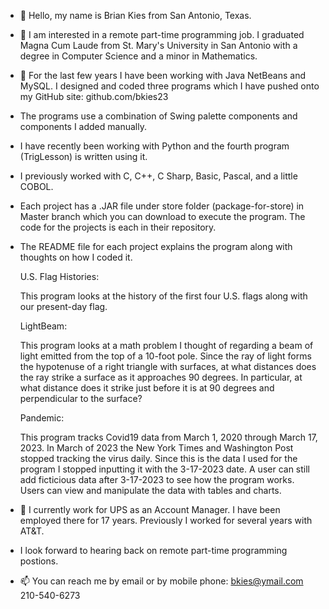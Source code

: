 - 👋 Hello, my name is Brian Kies from San Antonio, Texas.
- 👀 I am interested in a remote part-time programming job. I graduated Magna Cum Laude 
     from St. Mary's University in San Antonio with a degree in Computer Science
     and a minor in Mathematics.    
- 🌱 For the last few years I have been working with Java NetBeans and MySQL. I designed and coded three programs which I have pushed onto my GitHub site: github.com/bkies23                                                      
- The programs use a combination of Swing palette components and components I added manually.
- I have recently been working with Python and the fourth program (TrigLesson) is written using it.
- I previously worked with C, C++, C Sharp, Basic, Pascal, and a little COBOL.

- Each project has a .JAR file under store folder (package-for-store) in Master branch which you can download to execute the program. The code for the projects is each in their repository. 

- The README file for each project explains the program along with thoughts on how I coded it.
     
     U.S. Flag Histories:
     
     This program looks at the history of the first four U.S. flags along with our present-day flag.
    
     LightBeam: 
     
     This program looks at a math problem I thought of regarding a beam of light emitted from the top of a 10-foot pole. Since the ray of light forms the hypotenuse of a right triangle with surfaces,
     at what distances does the ray strike a surface as it approaches 90 degrees. In particular, at what distance does it strike just before it is at 90 degrees and perpendicular to the surface?
     
     Pandemic:
     
     This program tracks Covid19 data from March 1, 2020 through March 17, 2023. In March of 2023 the New York Times and Washington Post stopped tracking the virus daily. Since this is the data I used for the program I stopped inputting it with the 3-17-2023 date. A            user can still add ficticious data after 3-17-2023 to see how the program works. Users can view and manipulate the data with tables and charts.
     
   
- 💞️ I currently work for UPS as an Account Manager. I have been employed there for 17 years. Previously I worked for several years with AT&T. 
-    I look forward to hearing back on remote part-time programming postions. 
-    📫 You can reach me by email or by mobile phone:  bkies@ymail.com   210-540-6273

<!---
bkies23/bkies23 is a ✨ special ✨ repository because its `README.md` (this file) appears on your GitHub profile.
You can click the Preview link to take a look at your changes.
--->
